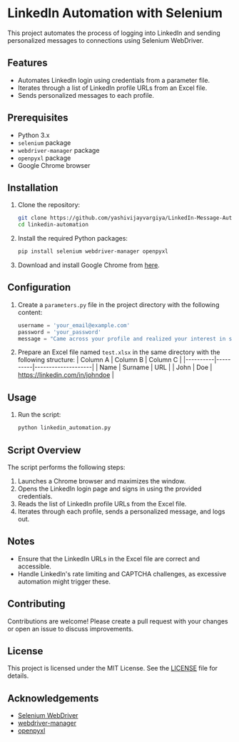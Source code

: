 

# LinkedIn Automation with Selenium

This project automates the process of logging into LinkedIn and sending personalized messages to connections using Selenium WebDriver.

## Features

- Automates LinkedIn login using credentials from a parameter file.
- Iterates through a list of LinkedIn profile URLs from an Excel file.
- Sends personalized messages to each profile.

## Prerequisites

- Python 3.x
- `selenium` package
- `webdriver-manager` package
- `openpyxl` package
- Google Chrome browser

## Installation

1. Clone the repository:
    ```bash
    git clone https://github.com/yashivijayvargiya/LinkedIn-Message-Automation
    cd linkedin-automation
    ```

2. Install the required Python packages:
    ```bash
    pip install selenium webdriver-manager openpyxl
    ```

3. Download and install Google Chrome from [here](https://www.google.com/chrome/).

## Configuration

1. Create a `parameters.py` file in the project directory with the following content:
    ```python
    username = 'your_email@example.com'
    password = 'your_password'
    message = "Came across your profile and realized your interest in sports and supporting young talent"
    ```

2. Prepare an Excel file named `test.xlsx` in the same directory with the following structure:
    | Column A | Column B | Column C           |
    |----------|----------|--------------------|
    | Name     | Surname  | URL                |
    | John     | Doe      | https://linkedin.com/in/johndoe |

## Usage

1. Run the script:
    ```bash
    python linkedin_automation.py
    ```

## Script Overview

The script performs the following steps:

1. Launches a Chrome browser and maximizes the window.
2. Opens the LinkedIn login page and signs in using the provided credentials.
3. Reads the list of LinkedIn profile URLs from the Excel file.
4. Iterates through each profile, sends a personalized message, and logs out.

## Notes

- Ensure that the LinkedIn URLs in the Excel file are correct and accessible.
- Handle LinkedIn's rate limiting and CAPTCHA challenges, as excessive automation might trigger these.

## Contributing

Contributions are welcome! Please create a pull request with your changes or open an issue to discuss improvements.

## License

This project is licensed under the MIT License. See the [LICENSE](LICENSE) file for details.

## Acknowledgements

- [Selenium WebDriver](https://www.selenium.dev/)
- [webdriver-manager](https://pypi.org/project/webdriver-manager/)
- [openpyxl](https://openpyxl.readthedocs.io/en/stable/)

